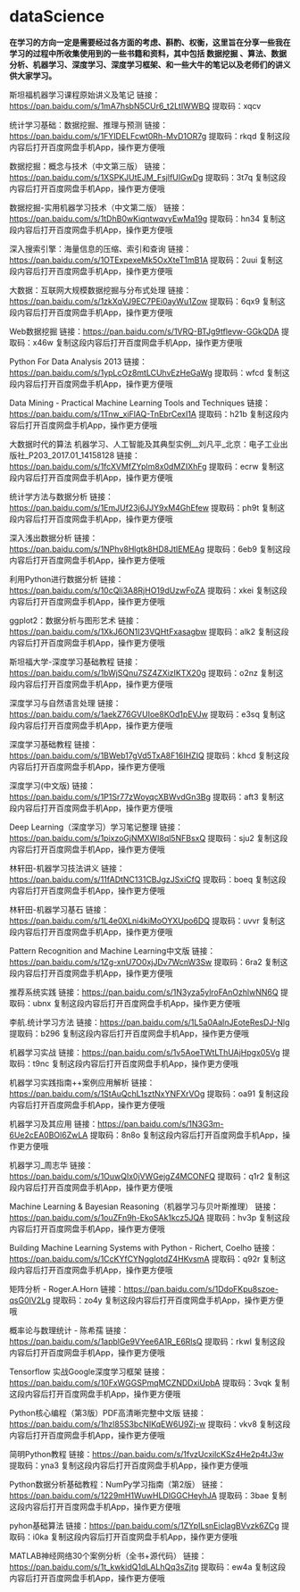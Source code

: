 # dataScience

**在学习的方向一定是需要经过各方面的考虑、斟酌、权衡，这里旨在分享一些我在学习的过程中所收集使用到的一些书籍和资料，其中包括 数据挖掘 、算法、数据分析、机器学习、深度学习、深度学习框架、和一些大牛的笔记以及老师们的讲义供大家学习。**
 
斯坦福机器学习课程原始讲义及笔记
链接：https://pan.baidu.com/s/1mA7hsbN5CUr6_t2LtIWWBQ 
提取码：xqcv 

统计学习基础：数据挖掘、推理与预测
链接：https://pan.baidu.com/s/1FYIDELFcwt0Rh-MvD1OR7g 
提取码：rkqd 
复制这段内容后打开百度网盘手机App，操作更方便哦

数据挖掘：概念与技术（中文第三版）
链接：https://pan.baidu.com/s/1XSPKJUtEJM_FsjlfUIGwDg 
提取码：3t7q 
复制这段内容后打开百度网盘手机App，操作更方便哦

数据挖掘-实用机器学习技术（中文第二版）
链接：https://pan.baidu.com/s/1tDhB0wKiqntwqvyEwMa19g 
提取码：hn34 
复制这段内容后打开百度网盘手机App，操作更方便哦

深入搜索引擎：海量信息的压缩、索引和查询
链接：https://pan.baidu.com/s/1OTExpexeMk5OxXteT1mB1A 
提取码：2uui 
复制这段内容后打开百度网盘手机App，操作更方便哦

大数据：互联网大规模数据挖掘与分布式处理
链接：https://pan.baidu.com/s/1zkXqVJ9EC7PEi0ayWu1Zow 
提取码：6qx9 
复制这段内容后打开百度网盘手机App，操作更方便哦

Web数据挖掘
链接：https://pan.baidu.com/s/1VRQ-BTJg9tflevw-GGkQDA 
提取码：x46w 
复制这段内容后打开百度网盘手机App，操作更方便哦

Python For Data Analysis 2013
链接：https://pan.baidu.com/s/1ypLcOz8mtLCUhvEzHeGaWg 
提取码：wfcd 
复制这段内容后打开百度网盘手机App，操作更方便哦

Data Mining - Practical Machine Learning Tools and Techniques
链接：https://pan.baidu.com/s/1Tnw_xiFlAQ-TnEbrCexI1A 
提取码：h21b 
复制这段内容后打开百度网盘手机App，操作更方便哦

大数据时代的算法  机器学习、人工智能及其典型实例__刘凡平_北京：电子工业出版社_P203_2017.01_14158128
链接：https://pan.baidu.com/s/1fcXVMfZYplm8x0dMZIXhFg 
提取码：ecrw 
复制这段内容后打开百度网盘手机App，操作更方便哦

统计学方法与数据分析
链接：https://pan.baidu.com/s/1EmJUf23j6JJY9xM4GhEfew 
提取码：ph9t 
复制这段内容后打开百度网盘手机App，操作更方便哦

深入浅出数据分析
链接：https://pan.baidu.com/s/1NPhv8Hlgtk8HD8JtIEMEAg 
提取码：6eb9 
复制这段内容后打开百度网盘手机App，操作更方便哦

利用Python进行数据分析 
链接：https://pan.baidu.com/s/10cQli3A8RjHO19dUzwFoZA 
提取码：xkei 
复制这段内容后打开百度网盘手机App，操作更方便哦

ggplot2：数据分析与图形艺术
链接：https://pan.baidu.com/s/1XkJ6ON1I23VQHtFxasagbw 
提取码：alk2 
复制这段内容后打开百度网盘手机App，操作更方便哦

斯坦福大学-深度学习基础教程
链接：https://pan.baidu.com/s/1bWjSQnu7SZ4ZXizIKTX20g 
提取码：o2nz 
复制这段内容后打开百度网盘手机App，操作更方便哦

深度学习与自然语言处理
链接：https://pan.baidu.com/s/1aekZ76GVUIoe8KOd1pEVJw 
提取码：e3sq 
复制这段内容后打开百度网盘手机App，操作更方便哦

深度学习基础教程
链接：https://pan.baidu.com/s/1BWeb17gVd5TxA8F16IHZIQ 
提取码：khcd 
复制这段内容后打开百度网盘手机App，操作更方便哦

深度学习(中文版)
链接：https://pan.baidu.com/s/1P1Sr77zWoyqcXBWvdGn3Bg 
提取码：aft3 
复制这段内容后打开百度网盘手机App，操作更方便哦

Deep Learning（深度学习）学习笔记整理
链接：https://pan.baidu.com/s/1pixzoGjNMXWI8ql5NFBsxQ 
提取码：sju2 
复制这段内容后打开百度网盘手机App，操作更方便哦

林轩田-机器学习技法讲义
链接：https://pan.baidu.com/s/11fADtNC131CBJgzJSxiCfQ 
提取码：boeq 
复制这段内容后打开百度网盘手机App，操作更方便哦

林轩田-机器学习基石
链接：https://pan.baidu.com/s/1L4e0XLni4kiMoOYXUpo6DQ 
提取码：uvvr 
复制这段内容后打开百度网盘手机App，操作更方便哦

Pattern Recognition and Machine Learning中文版
链接：https://pan.baidu.com/s/1Zg-xnU7O0xjJDv7WcnW3Sw 
提取码：6ra2 
复制这段内容后打开百度网盘手机App，操作更方便哦

推荐系统实践
链接：https://pan.baidu.com/s/1N3yza5ylroFAnOzhlwNN6Q 
提取码：ubnx 
复制这段内容后打开百度网盘手机App，操作更方便哦

李航.统计学习方法
链接：https://pan.baidu.com/s/1L5a0AaInJEoteResDJ-Nlg 
提取码：b296 
复制这段内容后打开百度网盘手机App，操作更方便哦


机器学习实战
链接：https://pan.baidu.com/s/1v5AoeTWtLThUAjHpgx05Vg 
提取码：t9nc 
复制这段内容后打开百度网盘手机App，操作更方便哦

机器学习实践指南++案例应用解析
链接：https://pan.baidu.com/s/1StAuQchL1sztNxYNFXrVOg 
提取码：oa91 
复制这段内容后打开百度网盘手机App，操作更方便哦

机器学习及其应用
链接：https://pan.baidu.com/s/1N3G3m-6Ue2cEA0BOl6ZwLA 
提取码：8n8o 
复制这段内容后打开百度网盘手机App，操作更方便哦

机器学习_周志华
链接：https://pan.baidu.com/s/1OuwQIx0jVWGejgZ4MCONFQ 
提取码：q1r2 
复制这段内容后打开百度网盘手机App，操作更方便哦

Machine Learning & Bayesian Reasoning（机器学习与贝叶斯推理）
链接：https://pan.baidu.com/s/1ouZFn9h-EkoSAk1kcz5JQA 
提取码：hv3p 
复制这段内容后打开百度网盘手机App，操作更方便哦

Building Machine Learning Systems with Python - Richert, Coelho
链接：https://pan.baidu.com/s/1CcKYfCYNggIotdZ4HKvsmA 
提取码：q92r 
复制这段内容后打开百度网盘手机App，操作更方便哦

矩阵分析 - Roger.A.Horn
链接：https://pan.baidu.com/s/1DdoFKpu8szoe-qsG0IV2Lg 
提取码：zo4y 
复制这段内容后打开百度网盘手机App，操作更方便哦

概率论与数理统计 - 陈希孺
链接：https://pan.baidu.com/s/1apblGe9VYee6A1R_E6RlsQ 
提取码：rkwl 
复制这段内容后打开百度网盘手机App，操作更方便哦

Tensorflow 实战Google深度学习框架
链接：https://pan.baidu.com/s/10FxWGGSPmqMCZNDDxiUpbA 
提取码：3vqk 
复制这段内容后打开百度网盘手机App，操作更方便哦

Python核心编程（第3版）PDF高清晰完整中文版
链接：https://pan.baidu.com/s/1hzl85S3bcNIKqEW6U9Zj-w 
提取码：vkv8 
复制这段内容后打开百度网盘手机App，操作更方便哦

简明Python教程
链接：https://pan.baidu.com/s/1fvzUcxilcKSz4He2p4tJ3w 
提取码：yna3 
复制这段内容后打开百度网盘手机App，操作更方便哦

Python数据分析基础教程：NumPy学习指南（第2版）
链接：https://pan.baidu.com/s/1229mH1WuwHLDlGGCHeyhJA 
提取码：3bae 
复制这段内容后打开百度网盘手机App，操作更方便哦

pyhon基础算法
链接：https://pan.baidu.com/s/1ZYpILsnEiclagBVvzk6ZCg 
提取码：i0ka 
复制这段内容后打开百度网盘手机App，操作更方便哦

MATLAB神经网络30个案例分析（全书+源代码）
链接：https://pan.baidu.com/s/1t_kwkidQ1dLALhQq3sZjtg 
提取码：ew4a 
复制这段内容后打开百度网盘手机App，操作更方便哦
